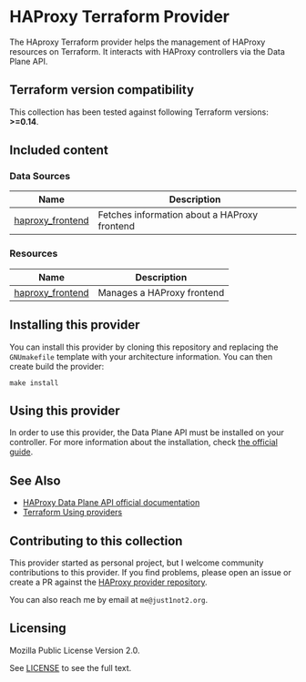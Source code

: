 # HAProxy Terraform Provider

The HAproxy Terraform provider helps the management of HAProxy resources on Terraform. It interacts with HAProxy controllers via the Data Plane API.

## Terraform version compatibility

This collection has been tested against following Terraform versions: **>=0.14**.


## Included content

### Data Sources
Name | Description
--- | ---
[haproxy_frontend](./docs/data-sources/frontend.md)|Fetches information about a HAProxy frontend

### Resources
Name | Description
--- | ---
[haproxy_frontend](./docs/resources/frontend.md)|Manages a HAProxy frontend


## Installing this provider

You can install this provider by cloning this repository and replacing the `GNUmakefile` template with your architecture information. You can then create build the provider:

    make install


## Using this provider

In order to use this provider, the Data Plane API must be installed on your controller. For more information about the installation, check [the official guide](https://www.haproxy.com/documentation/hapee/latest/api/data-plane-api/installation/).


## See Also

* [HAProxy Data Plane API official documentation](https://www.haproxy.com/documentation/dataplaneapi)
* [Terraform Using providers](https://www.terraform.io/language/providers)


## Contributing to this collection

This provider started as personal project, but I welcome community contributions to this provider. If you find problems, please open an issue or create a PR against the [HAProxy provider repository](https://github.com/just1not2/terraform-provider-haproxy).

You can also reach me by email at `me@just1not2.org`.


## Licensing

Mozilla Public License Version 2.0.

See [LICENSE](./LICENSE) to see the full text.
